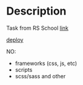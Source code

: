 # Description

Task from RS School
[link](https://github.com/DrDiman/CSS-Mem-Slider)

[deploy](https://burik84.github.io/cssMemSlider/cssMemSlider/index.html)

NO:

- frameworks (css, js, etc)
- scripts
- scss/sass and other

